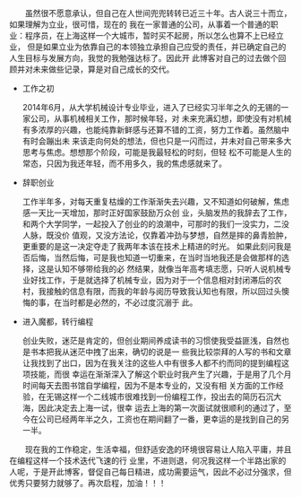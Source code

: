 &emsp;&emsp;虽然很不愿意承认，但自己在人世间兜兜转转已近三十年。古人说三十而立，如果理解为立业，很可惜，现在的
我在一家普通的公司，从事着一个普通的职业：程序员，在上海这样一个大城市，暂时买不起房，所以怎么也算不上已经立业，
但是如果立业为依靠自己的本领独立承担自己应受的责任，并已确定自己的人生目标与发展方向，我觉的我勉强达标了。因此开
此博客对自己的过去做个回顾并对未来做些记录，算是对自己成长的交代。

* 工作之初

    2014年6月，从大学机械设计专业毕业，进入了已经实习半年之久的无锡的一家公司，从事机械相关工作，那时候年轻，对
    未来充满幻想，即使没有对机械有多浓厚的兴趣，也能纯靠新鲜感与还算不错的工资，努力工作着。虽然脑中有时会蹦出未
    来该走向何处的想法，但也只是一闪而过，并未对自己带来多大思考与焦虑。想想那个阶段，可能是我最轻松的时刻，但轻
    松不可能是人生的常态，只因为我还年轻，而不用多久，我的焦虑感就来了。

*  辞职创业

    工作半年多，对每天重复枯燥的工作渐渐失去兴趣，又不知道如何破解，焦虑感一天比一天增加，那时正好国家鼓励万众创
    业，头脑发热的我辞去了工作，和两个大学同学，一起投入了创业的的浪潮中，可那时的我们一没实力，二没人脉，既没价
    值观，又没方法论，仅靠着冲劲与梦想，自然是摔的鼻青脸肿，更重要的是这一决定夺走了我两年本该在技术上精进的时光。
    如果此刻问我是否后悔，当然后悔，可是我也知道一切重来，在当时当地我还是会做那样的选择，这是认知不够带给我的必
    然结果，就像当年高考填志愿，只听人说机械专业好找工作，于是就选择了机械专业，因为对于一个信息相对封闭滞后的农
    村，我接触的信息有限，而我的年龄与阅历导致我认知也有限，所以回过头懊悔的事，在当时都是必然的，不必过度沉溺于
    此。

* 进入魔都，转行编程

    创业失败，迷茫是肯定的，但创业期间养成读书的习惯使我受益匪浅，自然也是书本把我从迷茫中拽了出来，确切的说是一
    些我比较崇拜的人写的书和文章让我找到了出口，因为在我关注的这些人中有很多人都不约而同的提到编程这项技能，而很
    幸运在渐渐深入了解这个职业时我产生了兴趣，于是用了几个月时间每天去图书馆自学编程，因为不是本专业的，又没有相
    关方面的工作经验，在无锡这样一个二线城市很难找到一份编程工作，投出去的简历石沉大海，因此决定去上海一试，很幸
    运去上海的第一次面试就很顺利的通过了，至今在公司已经两年半之久，工资也在期间翻了一番，更幸运的是找到自己的另
    一半。

&emsp;&emsp;现在我的工作稳定，生活幸福，但舒适安逸的环境很容易让人陷入平庸，并且在编程这样一个技术迭代飞速的行
业里，不进则退，何况我这样一个半路出家的人呢，于是开此博客，督促自己每日精进，成功需要运气，因此不必过分强求，但
优秀只要努力就够了。再次启程，加油！！！
